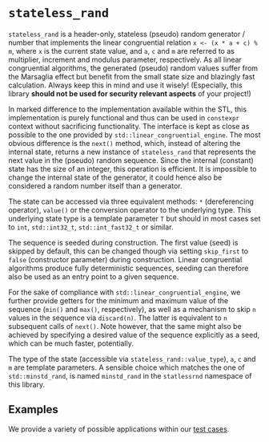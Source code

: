 # `stateless_rand`

`stateless_rand` is a header-only, stateless (pseudo) random generator / number that implements the linear congruential relation `x <- (x * a + c) % m`, where `x` is the current state value, and `a`, `c` and `m` are referred to as multiplier, increment and modulus parameter, respectively. As all linear congruential algorithms, the generated (pseudo) random values suffer from the Marsaglia effect but benefit from the small state size and blazingly fast calculation. Always keep this in mind and use it wisely! (Especially, this library **should not be used for security relevant aspects** of your project!)

In marked difference to the implementation available within the STL, this implementation is purely functional and thus can be used in `constexpr` context without sacrificing functionality. The interface is kept as close as possible to the one provided by `std::linear_congruential_engine`. The most obvious difference is the `next()` method, which, instead of altering the internal state, returns a new instance of `stateless_rand` that represents the next value in the (pseudo) random sequence. Since the internal (constant) state has the size of an integer, this operation is efficient. It is impossible to change the internal state of the generator, it could hence also be considered a random number itself than a generator.

The state can be accessed via three equivalent methods: `*` (dereferencing operator), `value()` or the conversion operator to the underlying type. This underlying state type is a template parameter `T` but should in most cases set to `int`, `std::int32_t`, `std::int_fast32_t` or similar.

The sequence is seeded during construction. The first value (seed) is skipped by default, this can be changed though via setting `skip_first` to `false` (constructor parameter) during construction. Linear congruential algorithms produce fully deterministic sequences, seeding can therefore also be used as an entry point to a given sequence.

For the sake of compliance with `std::linear_congruential_engine`, we further provide getters for the minimum and maximum value of the sequence (`min()` and `max()`, respectively), as well as a mechanism to skip `n` values in the sequence via `discard(n)`. The latter is equivalent to `n` subsequent calls of `next()`. Note however, that the same might also be achieved by specifying a desired value of the sequence explicitly as a seed, which can be much faster, potentially.

The type of the state (accessible via `stateless_rand::value_type`), `a`, `c` and `m` are template parameters. A sensible choice which matches the one of `std::minstd_rand`, is named `minstd_rand` in the `statlessrnd` namespace of this library.

## Examples

We provide a variety of possible applications within our [test cases](test/test_stateless_rand.cpp). 